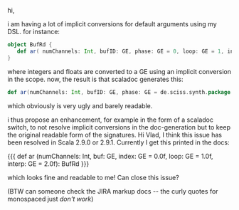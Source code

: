 hi,

i am having a lot of implicit conversions for default arguments using my DSL. for instance:

```scala
object BufRd {
   def ar( numChannels: Int, bufID: GE, phase: GE = 0, loop: GE = 1, interp: GE = 2 ) : GE = ...
}
```

where integers and floats are converted to a GE using an implicit conversion in the scope. now, the result is that scaladoc generates this:

```scala
def ar(numChannels: Int, bufID: GE, phase: GE = de.sciss.synth.package.floatToGE(0), loop: GE = de.sciss.synth.package.floatToGE(1), interp: GE = de.sciss.synth.package.floatToGE(2)): GE
```

which obviously is very ugly and barely readable.

i thus propose an enhancement, for example in the form of a scaladoc switch, to not resolve implicit conversions in the doc-generation but to keep the original readable form of the signatures.
Hi Vlad, I think this issue has been resolved in Scala 2.9.0 or 2.9.1. Currently I get this printed in the docs:

{{{
    def ar (numChannels: Int, buf: GE, index: GE = 0.0f, loop: GE = 1.0f, interp: GE = 2.0f): BufRd
}}}

which looks fine and readable to me! Can close this issue?

(BTW can someone check the JIRA markup docs -- the curly quotes for monospaced just *don't work*)
